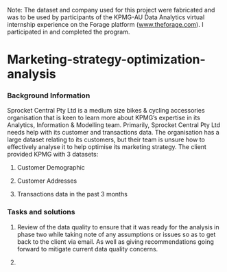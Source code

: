 Note: The dataset and company used for this project were fabricated and was to be used by participants of the KPMG-AU Data Analytics virtual internship experience on the Forage platform (www.theforage.com). I participated in and completed the program.

# Marketing-strategy-optimization-analysis

### Background Information

Sprocket Central Pty Ltd is a medium size bikes & cycling accessories organisation that is keen to learn more about KPMG’s expertise in its Analytics, Information & Modelling team. 
Primarily, Sprocket Central Pty Ltd needs help with its customer and transactions data. The organisation has a large dataset relating to its customers, but their team is unsure how to effectively analyse it to help optimise its marketing strategy. 
The client provided KPMG with 3 datasets:

1. Customer Demographic 

2. Customer Addresses

3. Transactions data in the past 3 months

### Tasks and solutions

1. Review of the data quality to ensure that it was ready for the analysis in phase two while taking note of any assumptions or issues so as to get back to the client via email. As well as giving recommendations going forward to mitigate current data quality concerns.

2.

